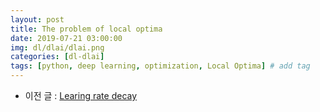 ```yaml
---
layout: post
title: The problem of local optima 
date: 2019-07-21 03:00:00
img: dl/dlai/dlai.png
categories: [dl-dlai] 
tags: [python, deep learning, optimization, Local Optima] # add tag
---
```


- 이전 글 : [Learing rate decay](https://gaussian37.github.io/dl-dlai-learning_rate_decay/)


